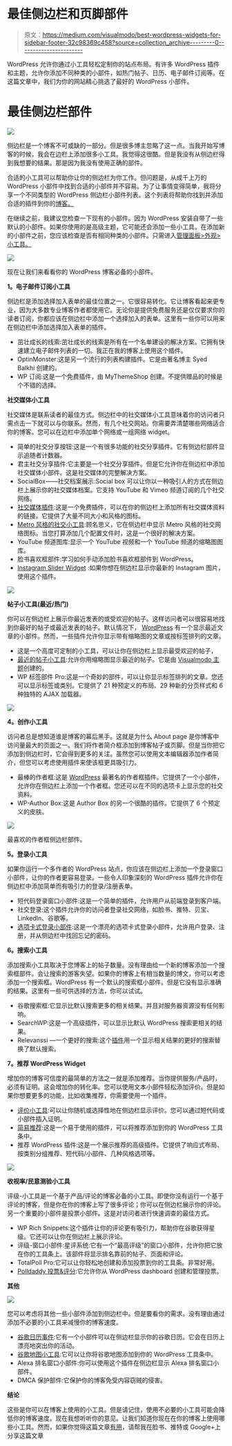 # 最佳侧边栏和页脚部件

> 原文：<https://medium.com/visualmodo/best-wordpress-widgets-for-sidebar-footer-32c98369c458?source=collection_archive---------0----------------------->

WordPress 允许你通过小工具轻松定制你的站点布局。有许多 WordPress 插件和主题，允许你添加不同种类的小部件，如热门帖子、日历、电子邮件订阅等。在这篇文章中，我们为你的网站精心挑选了最好的 WordPress 小部件。

# 最佳侧边栏部件

![](img/422cd4098fd41d7b1946172545ee82d1.png)

侧边栏是一个博客不可或缺的一部分。但是很多博主忽略了这一点。当我开始写博客的时候，我会在边栏上添加很多小工具。我觉得这很酷。但是我没有从侧边栏得到我想要的结果。那是因为我没有使用正确的部件。

合适的小工具可以帮助你让你的侧边栏为你工作。但问题是，从成千上万的 WordPress 小部件中找到合适的小部件并不容易。为了让事情变得简单，我将分享一个不同类型的 WordPress 侧边栏小部件列表。这个列表将帮助你找到并添加合适的插件到你的[博客。](https://visualmodo.com/)

在继续之前，我建议您检查一下现有的小部件。因为 WordPress 安装自带了一些默认的小部件。如果你使用的是高级主题，它可能还会添加一些小工具。在添加新的小部件之前，您应该检查是否有相同种类的小部件。只需进入[管理面板>外观>小工具。](https://visualmodo.com/)

![](img/0be16bcdd928d452b4bb7a6ca7377746.png)

现在让我们来看看你的 WordPress 博客必备的小部件。

**1。电子邮件订阅小工具**

侧边栏是添加选择加入表单的最佳位置之一。它很容易转化。它让博客看起来更专业，因为大多数专业博客作者都使用它。无论你是提供免费服务还是仅仅要求你的读者订阅，你都应该在侧边栏中添加一个选择加入的表单。这里有一些你可以用来在侧边栏中添加选择加入表单的插件。

*   茁壮成长的线索:茁壮成长的线索是所有在一个名单建设的解决方案。它拥有快速建立电子邮件列表的一切。我正在我的博客上使用这个插件。
*   OptinMonster:这是另一个流行的列表构建插件。它是由著名博主 Syed Balkhi 创建的。
*   WP 订阅:这是一个免费插件，由 MyThemeShop 创建。不提供赠品的时候是个不错的选择。

**社交媒体小工具**

社交媒体是联系读者的最佳方式。侧边栏中的社交媒体小工具意味着你的访问者只需点击一下就可以与你联系。然而，有几个社交网站。你需要弄清楚哪些网络适合你的博客。您可以在边栏中添加单个网络或一组网络 widget。

*   简单的社交分享按钮:这是一个有很多功能的社交分享插件。它有侧边栏部件显示追随者计数器。
*   君主社交分享插件:它主要是一个社交分享插件。但是它允许你在侧边栏中添加社交媒体小部件。这是社交媒体的完整解决方案。
*   SocialBox——社交档案展示:Social box 可以让你以一种吸引人的方式在侧边栏上展示你的社交媒体档案。它支持 YouTube 和 Vimeo 频道订阅的几个社交网络。
*   [社交媒体插件](https://wordpress.org/plugins/social-media-widget/):这是一个免费插件，可以在你的侧边栏上添加所有社交媒体资料的链接。它提供了大量不同大小和风格的图标。
*   [Metro 风格的社交小工具](https://wordpress.org/plugins/metro-style-social-widget/):顾名思义，它在侧边栏中显示 Metro 风格的社交网络图标。当您打算添加几个配置文件时，这是一个很好的解决方案。
*   YouTube 频道图库:显示一个 YouTube 视频和一个 YouTube 频道的缩略图图库。
*   脸书喜欢框部件:学习如何手动添加脸书喜欢框部件到 WordPress。
*   [Instagram Slider Widget](https://wordpress.org/plugins/instagram-slider-widget/) :如果你想在侧边栏显示你最新的 Instagram 图片，使用这个插件。

![](img/5eee0c227c27175cd2fbeebe26e41b9b.png)

**帖子小工具(最近/热门)**

你可以在侧边栏上展示你最近发表的或受欢迎的帖子。这样访问者可以很容易地找到你最好的帖子或最近发表的帖子。默认情况下， [WordPress](https://visualmodo.com/) 有一个显示最近文章的小部件。然而，一些插件允许你显示带有缩略图的文章或按标签排列的文章。

*   这是一个高度可定制的小工具，可以让你在侧边栏上显示最受欢迎的帖子，
*   [最近的帖子小工具](http://wordpress.org/plugins/recent-posts-widget-extended/):允许你用缩略图显示最近的帖子。它是由 [Visualmodo 主题](https://visualmodo.com/theme/ink-wordpress-theme/)创建的。
*   WP 标签部件 Pro:这是一个奇妙的部件，可以让你显示标签排列的文章。您还可以显示标签或类别。它提供了 21 种预定义的布局、29 种新的分页样式和 6 种独特的 AJAX 加载器。

![](img/883cfe50a2026765fca6900303b03450.png)

**4。创作小工具**

访问者总是想知道谁是博客的幕后黑手。这就是为什么 About page 是你博客中访问量最大的页面之一。我们将作者简介框添加到博客帖子或页脚。但是当你把它添加到侧边栏时，它会得到更多的关注。虽然您可以使用文本编辑器添加作者简介，但您可以考虑使用插件来使该框更具吸引力。

*   最棒的作者框:这是 [WordPress](https://visualmodo.com/) 最著名的作者框插件。它提供了一个小部件，允许你在侧边栏上添加一个作者框。您还可以在不同的选项卡上显示您的社交资料。
*   WP-Author Box:这是 Author Box 的另一个很酷的插件。它提供了 6 个预定义的皮肤。

![](img/982edb5096c8badf5ba205788e7269f3.png)

最喜欢的作者框侧边栏部件。

**5。登录小工具**

如果你运行一个多作者的 WordPress 站点，你应该在侧边栏上添加一个登录窗口小部件，让你的作者更容易登录。一些令人印象深刻的 WordPress 插件允许你在侧边栏中添加简单而有吸引力的登录/注册表单。

*   短代码登录窗口小部件:这是一个简单的插件，允许用户从前端登录到客户端。
*   社交登录:这个插件允许你的访问者登录社交网络，如脸书、推特、贝宝、LinkedIn、谷歌等。
*   [选项卡式登录小部件](https://wordpress.org/plugins/tabbed-login/):这是一个漂亮的选项卡式登录小部件，允许用户登录、注册，并从侧边栏中找回忘记的密码。

**6。搜索小工具**

添加搜索小工具取决于您博客上的帖子数量。没有理由给一个新的博客添加一个搜索框部件。会让搜索的游客失望。如果你的博客上有相当数量的博文，你可以考虑添加一个搜索框。WordPress 有一个默认的搜索框小部件。但是它没有显示准确的结果。这里有一些可供选择的方法，你可以试试。

*   谷歌搜索框:它显示比默认搜索更多的相关结果。并且对服务器资源没有任何影响。
*   SearchWP:这是一个高级插件，可以显示比默认 WordPress 搜索更相关的结果。
*   Relevanssi —一个更好的搜索:这个[插件](https://visualmodo.com/)用一个显示相关结果的更好的搜索替换了默认搜索。

**7。推荐 WordPress Widget**

增加你的博客可信度的最简单的方法之一就是添加推荐。当你提供服务/产品时，必须有证明。这会增加你的转化率。您可以使用文本小部件轻松添加评价。但是如果你想要更多的功能，比如收集推荐，你需要使用一个插件。

*   [评价小工具](https://wordpress.org/plugins/testimonials-widget/):可以让你随机或选择性地在侧边栏显示评价。您可以通过短代码或小部件插入证明。
*   [简易推荐](https://wordpress.org/plugins/easy-testimonials/):这是一个易于使用的插件，可以将推荐添加到你的 WordPress 工具条中。
*   推荐 WordPress 插件:这是一个展示推荐的高级插件。它提供了响应式布局、按类别分组推荐、短代码/小部件、几种风格选项等。

![](img/c83b636df35dbc4c33086a377c495b9f.png)

**收视率/民意测验小工具**

评级-小工具是一个基于产品/评论的博客必备的小工具。即使你没有运行一个基于评论的博客，但是你在你的博客上写了很多评论；你可以在侧边栏展示你的评论。另一个重要的小部件是投票小部件。这是对访问者进行快速调查的最佳方式。

*   WP Rich Snippets:这个插件让你的评论更有吸引力，帮助你在谷歌获得星级。它还可以让你在侧边栏上展示评论。
*   评级-窗口小部件:星评系统:它有一个“最高评级”的窗口小部件，允许你把它放在你的工具条上。该部件将显示排名靠前的帖子、页面和评论。
*   TotalPoll Pro:它可以让你轻松地创建和添加投票到你的工具条。非常好用。
*   [Polldaddy 投票&评分](http://wordpress.org/plugins/polldaddy/):它允许你从 WordPress dashboard 创建和管理投票。

**其他**

![](img/53386a9126118b4631dc2e31ce254a87.png)

您可以考虑将其他一些小部件添加到侧边栏中。但是要看你的需求。没有理由通过添加不必要的小工具来减慢你的博客速度。

*   [谷歌日历事件](https://wordpress.org/plugins/google-calendar-events/):它有一个小部件可以在侧边栏显示你的谷歌日历。它会在日历上漂亮地突出你的活动。
*   [谷歌地图小工具](http://wordpress.org/plugins/google-maps-widget/):它可以让你将谷歌地图添加到你的 WordPress 工具条中。
*   Alexa 排名窗口小部件:你可以使用这个插件在侧边栏显示 Alexa 排名窗口小部件。
*   DMCA 保护部件:它保护你的博客免受内容窃贼的侵害。

**结论**

这些是你可以在博客上使用的小工具。但是请记住，使用不必要的小工具可能会降低你的博客速度。现在我想听听你的意见。让我们知道你现在在你的博客上使用哪些小工具。然而，如果你觉得这篇文章[有用](https://visualmodo.com/)，请帮我在脸书、推特或 Google+上分享这篇文章